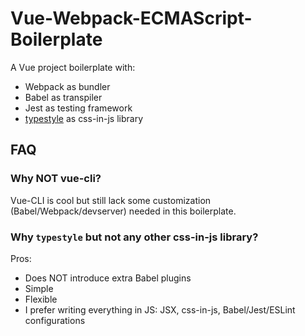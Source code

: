# Vue-Webpack-ECMAScript-Boilerplate
A Vue project boilerplate with:

- Webpack as bundler
- Babel as transpiler
- Jest as testing framework
- [typestyle](https://github.com/typestyle/typestyle) as css-in-js library

## FAQ
### Why NOT vue-cli?
Vue-CLI is cool but still lack some customization (Babel/Webpack/devserver) needed in this boilerplate.

### Why `typestyle` but not any other css-in-js library?
Pros:
- Does NOT introduce extra Babel plugins
- Simple
- Flexible
- I prefer writing everything in JS: JSX, css-in-js, Babel/Jest/ESLint configurations
